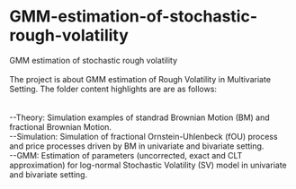  # GMM-estimation-of-stochastic-rough-volatility
GMM estimation of stochastic rough volatility <br>
<br>
The project is about GMM estimation of Rough Volatility in Multivariate Setting. The folder content highlights are are as follows:<br>
<br>
<br>
--Theory: Simulation examples of standrad Brownian Motion (BM) and fractional Brownian Motion.<br>
--Simulation: Simulation of fractional Ornstein-Uhlenbeck (fOU) process and price processes driven by BM in univariate and bivariate setting.<br>
--GMM: Estimation of parameters (uncorrected, exact and CLT approximation) for log-normal Stochastic Volatility (SV) model in univariate and bivariate setting. <br>



